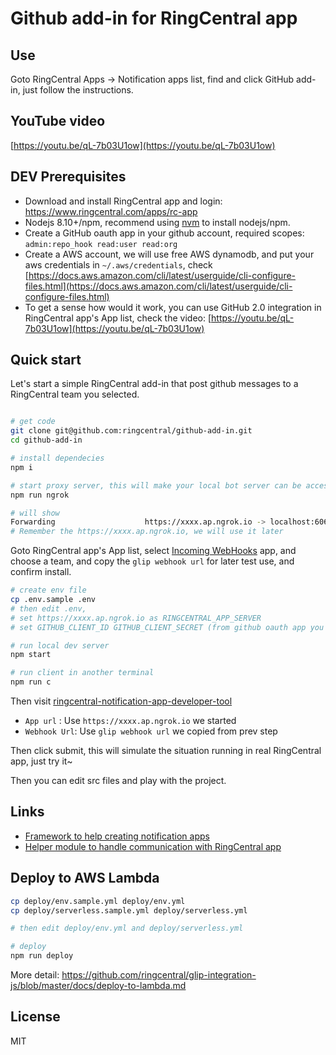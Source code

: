 
# Github add-in for RingCentral app

## Use

Goto RingCentral Apps -> Notification apps list, find and click GitHub add-in, just follow the instructions.

## YouTube video

[https://youtu.be/qL-7b03U1ow](https://youtu.be/qL-7b03U1ow)

## DEV Prerequisites

- Download and install RingCentral app and login: https://www.ringcentral.com/apps/rc-app
- Nodejs 8.10+/npm, recommend using [nvm](https://github.com/creationix/nvm) to install nodejs/npm.
- Create a GitHub oauth app in your github account, required scopes: `admin:repo_hook read:user read:org`
- Create a AWS account, we will use free AWS dynamodb, and put your aws credentials in `~/.aws/credentials`, check [https://docs.aws.amazon.com/cli/latest/userguide/cli-configure-files.html](https://docs.aws.amazon.com/cli/latest/userguide/cli-configure-files.html)
- To get a sense how would it work, you can use GitHub 2.0 integration in RingCentral app's App list, check the video: [https://youtu.be/qL-7b03U1ow](https://youtu.be/qL-7b03U1ow)

## Quick start

Let's start a simple RingCentral add-in that post github messages to a RingCentral team you selected.

```bash

# get code
git clone git@github.com:ringcentral/github-add-in.git
cd github-add-in

# install dependecies
npm i

# start proxy server, this will make your local bot server can be accessed by RingCentral service
npm run ngrok

# will show
Forwarding                    https://xxxx.ap.ngrok.io -> localhost:6066
# Remember the https://xxxx.ap.ngrok.io, we will use it later
```

Goto RingCentral app's App list, select [Incoming WebHooks](https://www.ringcentral.com/apps/glip-webhooks) app, and choose a team, and copy the `glip webhook url` for later test use, and confirm install.

```bash
# create env file
cp .env.sample .env
# then edit .env,
# set https://xxxx.ap.ngrok.io as RINGCENTRAL_APP_SERVER
# set GITHUB_CLIENT_ID GITHUB_CLIENT_SECRET (from github oauth app you created)

# run local dev server
npm start

# run client in another terminal
npm run c
```

Then visit [ringcentral-notification-app-developer-tool](https://ringcentral.github.io/ringcentral-notification-app-developer-tool/)

- `App url` : Use `https://xxxx.ap.ngrok.io` we started
- `Webhook Url`: Use `glip webhook url` we copied from prev step

Then click submit, this will simulate the situation running in real RingCentral app, just try it~

Then you can edit src files and play with the project.

## Links

- [Framework to help creating notification apps](https://github.com/ringcentral/ringcentral-add-in-framework-js)
- [Helper module to handle communication with RingCentral app](https://github.com/ringcentral/ringcentral-notification-integration-helper)

## Deploy to AWS Lambda

```bash
cp deploy/env.sample.yml deploy/env.yml
cp deploy/serverless.sample.yml deploy/serverless.yml

# then edit deploy/env.yml and deploy/serverless.yml

# deploy
npm run deploy
```

More detail: https://github.com/ringcentral/glip-integration-js/blob/master/docs/deploy-to-lambda.md

## License

MIT
